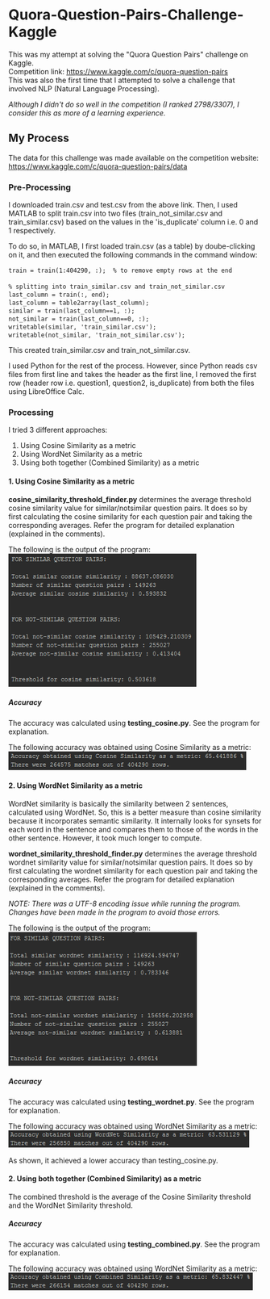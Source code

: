 # Quora-Question-Pairs-Challenge-Kaggle
This was my attempt at solving the "Quora Question Pairs" challenge on Kaggle.  
Competition link: https://www.kaggle.com/c/quora-question-pairs  
This was also the first time that I attempted to solve a challenge that involved NLP (Natural Language Processing).  
  
_Although I didn't do so well in the competition (I ranked 2798/3307), I consider this as more of a learning experience._  

## My Process ##
The data for this challenge was made available on the competition website: https://www.kaggle.com/c/quora-question-pairs/data  

### Pre-Processing ##
I downloaded train.csv and test.csv from the above link. Then, I used MATLAB to split train.csv into two files (train_not_similar.csv and train_similar.csv) based on the values in the 'is_duplicate' column i.e. 0 and 1 respectively.  

To do so, in MATLAB, I first loaded train.csv (as a table) by doube-clicking on it, and then executed the following commands in the command window:

```train = train(:, 4:end);  % removes first 3 columns  
train = train(1:404290, :);  % to remove empty rows at the end  
  
% splitting into train_similar.csv and train_not_similar.csv  
last_column = train(:, end);  
last_column = table2array(last_column);  
similar = train(last_column==1, :);  
not_similar = train(last_column==0, :);  
writetable(similar, 'train_similar.csv');  
writetable(not_similar, 'train_not_similar.csv');
```    

This created train_similar.csv and train_not_similar.csv.  
  
I used Python for the rest of the process. However, since Python reads csv files from first line and takes the header as the first line, I removed the first row (header row i.e. question1, question2, is_duplicate) from both the files using LibreOffice Calc.  

### Processing ### 
I tried 3 different approaches:
1. Using Cosine Similarity as a metric
2. Using WordNet Similarity as a metric
3. Using both together (Combined Similarity) as a metric

#### 1. Using Cosine Similarity as a metric ####
**cosine_similarity_threshold_finder.py** determines the average threshold cosine similarity value for similar/notsimilar question pairs. It does so by first calculating the cosine similarity for each question pair and taking the corresponding averages. Refer the program for detailed explanation (explained in the comments).  
  
The following is the output of the program:  
![Output of cosine_similarity_threshold_finder.py](https://github.com/My-Machine-Learning-Projects/Quora-Question-Pairs-Challenge-Kaggle/blob/master/Threshold%20for%20Cosine%20Similarity%20value.PNG "Output of cosine_similarity_threshold_finder.py")

##### Accuracy #####
The accuracy was calculated using **testing_cosine.py**. See the program for explanation.  
  
The following accuracy was obtained using Cosine Similarity as a metric:
![Output of testing_cosine.py](https://github.com/My-Machine-Learning-Projects/Quora-Question-Pairs-Challenge-Kaggle/blob/master/Accuracy%20using%20Cosine%20Similarity.PNG "Output of testing_cosine.py")

#### 2. Using WordNet Similarity as a metric ####
WordNet similarity is basically the similarity between 2 sentences, calculated using WordNet. So, this is a better measure than cosine similarity because it incorporates semantic similarity. It internally looks for synsets for each word in the sentence and compares them to those of the words in the other sentence. However, it took much longer to compute.  
  
**wordnet_similarity_threshold_finder.py** determines the average threshold wordnet similarity value for similar/notsimilar question pairs. It does so by first calculating the wordnet similarity for each question pair and taking the corresponding averages. Refer the program for detailed explanation (explained in the comments).  
  
_NOTE: There was a UTF-8 encoding issue while running the program. Changes have been made in the program to avoid those errors._
  
The following is the output of the program:  
![Output of wordnet_similarity_threshold_finder.py](https://github.com/My-Machine-Learning-Projects/Quora-Question-Pairs-Challenge-Kaggle/blob/master/Threshold%20for%20Wordnet%20Similarity%20value.PNG "Output of wordnet_similarity_threshold_finder.py")

##### Accuracy #####
The accuracy was calculated using **testing_wordnet.py**. See the program for explanation.  
  
The following accuracy was obtained using WordNet Similarity as a metric:
![Output of testing_wordnet.py](https://github.com/My-Machine-Learning-Projects/Quora-Question-Pairs-Challenge-Kaggle/blob/master/Accuracy%20using%20WordNet%20Similarity.PNG "Output of testing_wordnet.py")

As shown, it achieved a lower accuracy than testing_cosine.py.  

#### 2. Using both together (Combined Similarity) as a metric ####
The combined threshold is the average of the Cosine Similarity threshold and the WordNet Similarity threshold.  

##### Accuracy #####
The accuracy was calculated using **testing_combined.py**. See the program for explanation.  
  
The following accuracy was obtained using WordNet Similarity as a metric:
![Output of testing_combined.py](https://github.com/My-Machine-Learning-Projects/Quora-Question-Pairs-Challenge-Kaggle/blob/master/Accuracy%20using%20Combined%20Similarity.PNG "Output of testing_combined.py")

